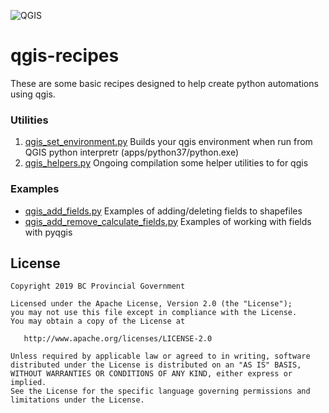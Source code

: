![QGIS](https://github.com/qgis/QGIS/blob/master/images/icons/qgis-icon-60x60.png "QGIS")
# qgis-recipes
These are some basic recipes designed to help create python automations using qgis.

### Utilities
1. [qgis_set_environment.py](https://github.com/bcgov/gis-pantry/blob/master/recipes/qgis/qgis_set_environment.py) Builds your qgis environment when run from QGIS python interpretr (apps/python37/python.exe)
2. [qgis_helpers.py](https://github.com/bcgov/gis-pantry/blob/master/recipes/qgis/qgis_helpers.py) Ongoing compilation some helper utilities to for qgis

### Examples
- [qgis_add_fields.py](https://github.com/bcgov/gis-pantry/blob/master/recipes/qgis/qgis_add_fields.py) Examples of adding/deleting fields to shapefiles
- [qgis_add_remove_calculate_fields.py](https://github.com/bcgov/gis-pantry/blob/master/recipes/qgis/qgis_add_remove_calculate_fields.py) Examples of working with fields with pyqgis


## License
    Copyright 2019 BC Provincial Government

    Licensed under the Apache License, Version 2.0 (the "License");
    you may not use this file except in compliance with the License.
    You may obtain a copy of the License at

       http://www.apache.org/licenses/LICENSE-2.0

    Unless required by applicable law or agreed to in writing, software
    distributed under the License is distributed on an "AS IS" BASIS,
    WITHOUT WARRANTIES OR CONDITIONS OF ANY KIND, either express or implied.
    See the License for the specific language governing permissions and
    limitations under the License.
